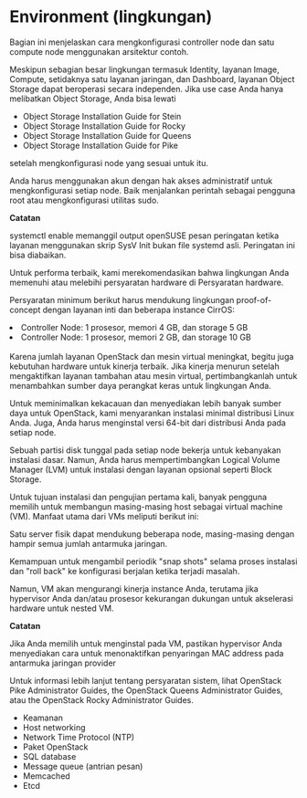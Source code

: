 # Environment (lingkungan)
   
Bagian ini menjelaskan cara mengkonfigurasi controller node dan satu compute node menggunakan arsitektur contoh.

Meskipun sebagian besar lingkungan termasuk Identity, layanan Image, Compute, setidaknya satu layanan jaringan, dan Dashboard, layanan Object Storage dapat beroperasi secara independen. Jika use case Anda hanya melibatkan Object Storage, Anda bisa lewati

<ul>
  <li>Object Storage Installation Guide for Stein</li>
  <li>Object Storage Installation Guide for Rocky</li>
  <li>Object Storage Installation Guide for Queens</li>
  <li>Object Storage Installation Guide for Pike</li>
</ul>
  
setelah mengkonfigurasi node yang sesuai untuk itu.

Anda harus menggunakan akun dengan hak akses administratif untuk mengkonfigurasi setiap node. Baik menjalankan perintah sebagai pengguna root atau mengkonfigurasi utilitas sudo.

 <b>Catatan</b>

systemctl enable memanggil output openSUSE pesan peringatan ketika layanan menggunakan skrip SysV Init bukan file systemd asli. Peringatan ini bisa diabaikan.


Untuk performa terbaik, kami merekomendasikan bahwa lingkungan Anda memenuhi atau melebihi persyaratan hardware di Persyaratan hardware.

Persyaratan minimum berikut harus mendukung lingkungan proof-of-concept dengan layanan inti dan beberapa instance CirrOS:

<li>Controller Node: 1 prosesor, memori 4 GB, dan storage 5 GB</li>
<li>Controller Node: 1 prosesor, memori 2 GB, dan storage 10 GB</li>
<br>
Karena jumlah layanan OpenStack dan mesin virtual meningkat, begitu juga kebutuhan hardware untuk kinerja terbaik. Jika kinerja menurun setelah mengaktifkan layanan tambahan atau mesin virtual, pertimbangkanlah untuk menambahkan sumber daya perangkat keras untuk lingkungan Anda.

Untuk meminimalkan kekacauan dan menyediakan lebih banyak sumber daya untuk OpenStack, kami menyarankan instalasi minimal distribusi Linux Anda. Juga, Anda harus menginstal versi 64-bit dari distribusi Anda pada setiap node.

Sebuah partisi disk tunggal pada setiap node bekerja untuk kebanyakan instalasi dasar. Namun, Anda harus mempertimbangkan Logical Volume Manager (LVM) untuk instalasi dengan layanan opsional seperti Block Storage.

Untuk tujuan instalasi dan pengujian pertama kali, banyak pengguna memilih untuk membangun masing-masing host sebagai virtual machine (VM). Manfaat utama dari VMs meliputi berikut ini:

Satu server fisik dapat mendukung beberapa node, masing-masing dengan hampir semua jumlah antarmuka jaringan.

Kemampuan untuk mengambil periodik "snap shots" selama proses instalasi dan "roll back" ke konfigurasi berjalan ketika terjadi masalah.

Namun, VM akan mengurangi kinerja instance Anda, terutama jika hypervisor Anda dan/atau prosesor kekurangan dukungan untuk akselerasi hardware untuk nested VM.

<b>Catatan</b>

Jika Anda memilih untuk menginstal pada VM, pastikan hypervisor Anda menyediakan cara untuk menonaktifkan penyaringan MAC address pada antarmuka jaringan provider

Untuk informasi lebih lanjut tentang persyaratan sistem, lihat OpenStack Pike Administrator Guides, the OpenStack Queens Administrator Guides, atau the OpenStack Rocky Administrator Guides.
<ul>
  <li>Keamanan</li>
  <li>Host networking</li>
  <li>Network Time Protocol (NTP)</li>
  <li>Paket OpenStack</li>
  <li>SQL database</li>
  <li>Message queue (antrian pesan)</li>
  <li>Memcached</li>
  <li>Etcd</li>
</ul>
